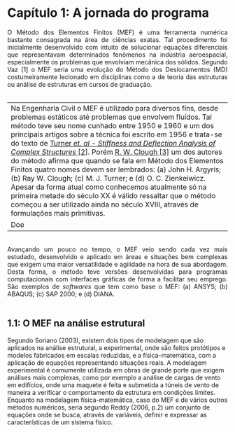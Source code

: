 <h1> Capítulo 1: A jornada do programa </h1>

<p align="justify"> O Método dos Elementos Finitos (MEF) é uma ferramenta numérica bastante consagrada na área de ciências exatas. Tal procedimento foi inicialmente desenvolvido com intuito de solucionar equações diferenciais que representavam determinados fenômenos na indústria aeroespacial, especialmente os problemas que envolviam mecânica dos sólidos. Segundo Vaz [1] o MEF seria uma evolução do Método dos Deslocamentos (MD) costumeiramente lecionado em disciplinas como a de teoria das estruturas ou análise de estruturas em cursos de graduação. <br>
<br>  
<table>
  <tr>
    <td>Na Engenharia Civil o MEF é utilizado para diversos fins, desde problemas estáticos até problemas que envolvem fluídos. Tal método teve seu nome cunhado entre 1950 e 1960 e um dos principais artigos sobre a técnica foi escrito em 1956 e trata-se do texto de <a  href="https://arc.aiaa.org/doi/abs/10.2514/8.3664?journalcode=jans&"> Turner <i>et. al - Stiffness and Deflection Analysis of Complex Structures</i> [2]</a>. Porém <a href="https://onlinelibrary.wiley.com/doi/abs/10.1002/nme.962"> R. W. Clough [3]</a> um dos autores do método afirma que quando se fala em Método dos Elementos Finitos quatro nomes devem ser lembrados: (a) John H. Argyris; (b) Ray W. Clough; (c) M. J. Turner; e (d) O. C. Zienkeiwicz. Apesar da forma atual como conhecemos atualmente só na primeira metade do século XX é válido ressaltar que o método começou a ser utilizado ainda no século XVIII, através de formulações mais primitivas.</td>
  </tr>
  <tr>
    <td>Doe</td>
  </tr>
</table>  
<br>
Avançando um pouco no tempo, o MEF veio sendo cada vez mais estudado, desenvolvido e aplicado em áreas e situações bem complexas que exigem uma maior versatilidade e agilidade na hora de sua abordagem. Desta forma, o método teve versões desenvolvidas para programas computacionais com interfaces gráficas de forma a facilitar seu emprego. São exemplos de <i>softwares</i> que tem como base o MEF: (a) ANSYS; (b) ABAQUS; (c) SAP 2000; e (d) DIANA. <br>
<br>

<h2> 1.1: O MEF na análise estrutural </h2>
Segundo Soriano (2003), existem dois tipos de modelagem que são aplicados na análise estrutural, a experimental, onde são feitos protótipos e modelos fabricados em escalas reduzidas, e a física-matemática, com a aplicação de equações representando situações reais.
A modelagem experimental é comumente utilizada em obras de grande porte que exigem análises mais complexas, como por exemplo a análise de cargas de vento em edifícios, onde uma maquete é feita e submetida a túneis de vento de maneira a verificar o comportamento da estrutura em condições limites.
Enquanto na modelagem física-matemática, caso do MEF e de vários outros métodos numéricos, seria segundo Reddy (2006, p.2) um conjunto de equações onde se busca, através de variáveis, definir e expressar as características de um sistema físico.
</p>
